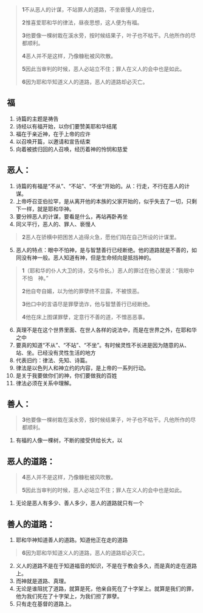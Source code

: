 > **1**不从恶人的计谋，不站罪人的道路，不坐亵慢人的座位，
>
> **2**惟喜爱耶和华的律法，昼夜思想，这人便为有福。
>
> **3**他要像一棵树栽在溪水旁，按时候结果子，叶子也不枯干。凡他所作的尽都顺利。
>
> **4**恶人并不是这样，乃像糠秕被风吹散。
>
> **5**因此当审判的时候，恶人必站立不住；罪人在义人的会中也是如此。
>
> **6**因为耶和华知道义人的道路，恶人的道路却必灭亡。

## 福

1. 诗篇的主题是祷告
2. 诗经以有福开始，以你们要赞美耶和华结尾
3. 福在于亲近神，在于上帝的应许
4. 以召唤开篇，以邀请和宣告结束
5. 向着被掳归回的人召唤，经历着神的怜悯和慈爱

## 恶人：

1. 诗篇的有福是“不从”、“不站”、“不坐”开始的。从：行走，不行在恶人的计谋。
2. 上帝呼召亚伯拉罕，是从离开他的本族的父家开始的，似乎失去了一切，只剩下一样，就是耶和华神。
3. 要分辨恶人的计谋，要看是什么，再站再卧再坐
4. 同义平行，恶人的、罪人、亵慢人

> **2**恶人在骄横中把困苦人追得火急，愿他们陷在自己所设的计谋里。

5. 恶人的特点：眼中不怕神，是与智慧善行已经断绝。他的道路就是不善的，如同没有神一般。恶人知道有神，但是生命倾向是抵挡神的。

> **1**（耶和华的仆人大卫的诗，交与伶长。）恶人的罪过在他心里说：“我眼中不怕　神。”
>
> **2**他自夸自媚，以为他的罪孽终不显露，不被恨恶。
>
> **3**他口中的言语尽是罪孽诡诈，他与智慧善行已经断绝。
>
> **4**他在床上图谋罪孽，定意行不善的道，不憎恶恶事。

6. 真理不是在这个世界里面、在世人各样的说法中，而是在世界之外，在耶和华之中
7. 要真的知道“不从”、“不站”、“不坐”。有时候灵性不长进是因为随意的从、站、坐。已经没有灵性生活的地方
8. 代表旧约：律法、先知、诗篇。
9. 律法是以色列人和神立约的内容，是上帝的一系列行动。
10. 是关于我要做你们的神，你们要做我的百姓
11. 律法必须在关系中理解。

## 善人：

> **3**他要像一棵树栽在溪水旁，按时候结果子，叶子也不枯干。凡他所作的尽都顺利。

1. 有福的人像一棵树，不断的接受供给长大，以

## 恶人的道路：

> **4**恶人并不是这样，乃像糠秕被风吹散。
>
> **5**因此当审判的时候，恶人必站立不住；罪人在义人的会中也是如此。

1. 无论是恶人有多少、善人多少，恶人的道路就只有一个

## 善人的道路：

1. 耶和华神知道善人的道路。知道他正在走的道路

> **6**因为耶和华知道义人的道路，恶人的道路却必灭亡。

2. 义人的道路不是在于知道福音的知识，不是在于教会多久，而是真的走在道路上。
3. 而神就是道路、真理。
4. 无论是谁阻扰了道路，就算是死，他亲自死在了十字架上。就算是我们的罪，他为我们死在了十字架上，为我们担了罪孽。
5. 只有走在基督的道路上。